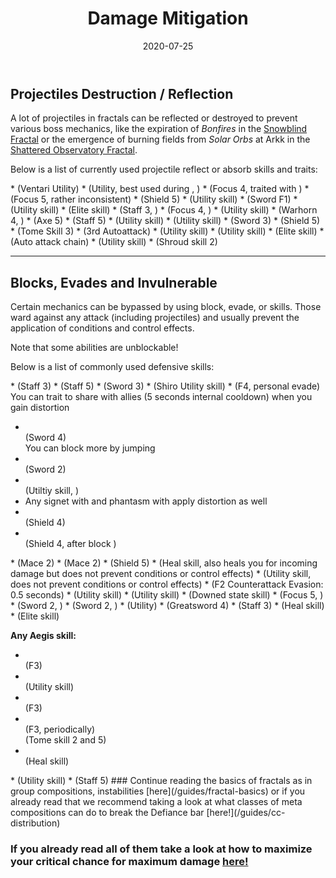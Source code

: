 ﻿---
title: 'Damage Mitigation'
date: '2020-07-25'
image: './images/reflect.jpg'
description: 'Learn which skills and traits your profession can use to avoid damaging mechanics.'
---

## Projectiles Destruction / Reflection

A lot of projectiles in fractals can be reflected or destroyed to prevent various boss mechanics, like the expiration of _Bonfires_ in the [Snowblind Fractal](fractals/snowblind) or the emergence of burning fields from _Solar Orbs_ at Arkk in the [Shattered Observatory Fractal](/fractals/shattered-observatory).

Below is a list of currently used projectile reflect or absorb skills and traits:

<Grid>

<GridItem sm="4">
<Card specialization="Revenant">
* <Skill name="Protective Solace"/>  <Specialization disableText name="revenant"/>  
(Ventari Utility) 
</Card>
</GridItem>

<GridItem sm="4">
<Card specialization="Mesmer">
* <Skill id="10302"/> <Specialization disableText name="mesmer"/>   
(Utility, best used during <Skill id="29830" disableText/>, <Specialization disableText name="chronomancer" />)
* <Skill id="10186"/> <Specialization disableText name="mesmer"/>  
(Focus 4, traited with <Trait id="751" disableText/>)
* <Skill id="10282"/> <Specialization disableText name="mesmer"/>   
(Focus 5, rather inconsistent)
* <Skill id="30643"/> <Specialization disableText name="chronomancer"/>  
(Shield 5) 
</Card>
</GridItem>

<GridItem sm="4">
<Card specialization="Warrior">
* <Skill id="30074"/> <Specialization disableText eliteSpecialization="Berserker"/>  
(Utility skill)
* <Skill id="30682"/> <Specialization disableText eliteSpecialization="Berserker"/>  
(Sword F1)
* <Skill name="Bladestorm" /> <Specialization disableText eliteSpecialization="Spellbreaker"/>  
(Utility skill)
* <Skill id="45333"/> <Specialization disableText eliteSpecialization="Spellbreaker"/>  
(Elite skill)
</Card>
</GridItem>

<GridItem sm="4">
<Card specialization="Elementalist">
* <Skill id="5685"/> <Specialization disableText name="elementalist"/>  
(Staff 3, <Skill id="5495" disableText/>)
* <Skill id="5530"/> <Specialization disableText name="elementalist"/>  
(Focus 4, <Skill id="5494" disableText/>)
* <Skill id="30432"/> <Specialization disableText eliteSpecialization="Tempest"/>  
(Utility skill)
* <Skill id="29453"/> <Specialization disableText eliteSpecialization="Tempest"/>  
(Warhorn 4, <Skill id="5495" disableText/>)
</Card>
</GridItem>

<GridItem sm="4">
<Card specialization="Ranger">
* <Skill id="12639"/> <Specialization disableText name="ranger"/>  
(Axe 5)
* <Skill id="31496"/> <Specialization disableText eliteSpecialization="Druid"/>  
(Staff 5)

</Card>
</GridItem>

<GridItem sm="4">
<Card specialization="Guardian">
* <Skill id="9251"/> <Specialization disableText name="Guardian"/>  
(Utility skill)
* <Skill id="41571"/> <Specialization disableText name="Guardian"/>  
(Utility skill)
* <Skill id="9107"/> <Specialization disableText name="Guardian"/>  
(Sword 3)
* <Skill id="9091"/> <Specialization disableText name="Guardian"/>  
(Shield 5)
* <Skill id="42259"/> <Specialization disableText eliteSpecialization="Firebrand"/>  
(Tome Skill 3) 
</Card>
</GridItem>

<GridItem sm="4">
<Card specialization="Thief">
* <Skill name="Punishing Strikes"/> <Specialization disableText name="thief"/>  
(3rd Autoattack)
* <Skill id="13065"/> <Specialization disableText name="thief"/>  
(Utility skill)
* <Skill id="13056"/> <Specialization disableText name="thief"/>  
(Utility skill)
* <Skill name ="Dagger Storm"/> <Specialization disableText name="thief"/>  
(Elite skill)
* <Skill id="30434"/> <Specialization disableText name="daredevil"/>  
(Auto attack chain)
</Card>
</GridItem>

<GridItem sm="4">
<Card specialization="Necromancer">
* <Skill name ="Corrosive Poison Cloud"/> <Specialization disableText name="necromancer"/>  
(Utility skill)
* <Skill name ="Deaths Charge"/> <Specialization disableText eliteSpecialization="Reaper"/>  
(Shroud skill 2)

</Card>
</GridItem>

</Grid>

---

## Blocks, Evades and Invulnerable

Certain mechanics can be bypassed by using block, evade, <Effect name="invulnerability"/> or <Boon name="aegis"/> skills. Those ward against any attack (including projectiles) and usually prevent the application of conditions and control effects.

<Message>
Note that some abilities are unblockable!
</Message>

Below is a list of commonly used defensive skills:

<Grid>

<GridItem sm="4">
<Card specialization="Revenant">
* <Skill name="Warding Rift"/>  <Specialization disableText name="revenant"/>  
(Staff 3)
* <Skill name="Surge of the Mists"/>  <Specialization disableText name="revenant"/>  
(Staff 5)
* <Skill name="Unrelenting Assault"/>  <Specialization disableText name="revenant"/>  
(Sword 3)
* <Skill name="Riposting Shadows"/>  <Specialization disableText name="revenant"/>  
(Shiro Utility skill)
</Card>
</GridItem>

<GridItem sm="4">
<Card specialization="Mesmer">
* <Skill id="10192"/> <Specialization disableText name="mesmer"/>  
   (F4, personal evade)    
You can trait <Trait id="1852"/> to share <Boon name="aegis" disableText/> with allies (5 seconds internal cooldown) when you gain distortion

- <Skill id="10280"/> <Specialization disableText name="mesmer"/>  
  (Sword 4)  
  You can block more by jumping
- <Skill id="10334"/> <Specialization disableText name="mesmer"/>  
  (Sword 2)
- <Skill id="29526"/> <Specialization disableText name="chronomancer"/>  
  (Utiltiy skill, <Boon name="aegis" disableText/>)
- Any signet with <Trait  id="713"/> and phantasm with <Trait disableText id="1866"/> apply distortion as well
- <Skill id="30769"/> <Specialization disableText name="chronomancer"/>  
  (Shield 4)
- <Skill id="29649"/> <Specialization disableText name="chronomancer"/>  
  (Shield 4, after block )
  </Card>
  </GridItem>

<GridItem sm="4">
<Card specialization="Warrior">
* <Skill name="Whirlwind Attack"/> <Specialization disableText name="Warrior"/>  
(Mace 2)
* <Skill id="14507"/> <Specialization disableText name="Warrior"/>  
(Mace 2)
* <Skill id="14362"/> <Specialization disableText name="Warrior"/>   
(Shield 5)
* <Skill id="21815"/> <Specialization disableText name="Warrior"/>  
(Heal skill, also heals you for incoming damage but does not prevent conditions or control effects)
* <Skill id="14392"/> <Specialization disableText name="Warrior"/>  
(Utility skill, does not prevent conditions or control effects)
* <Skill id="44165"/> <Specialization disableText eliteSpecialization="Spellbreaker"/> (F2  Counterattack Evasion: 0.5 seconds)
</Card>
</GridItem>

<GridItem sm="4">
<Card specialization="Elementalist">
* <Skill id="5641"/> <Specialization disableText name="elementalist"/>  
(Utility skill)
* <Skill id="5554"/> <Specialization disableText name="elementalist"/>  
(Utility skill)
* <Skill id="5564"/> <Specialization disableText name="elementalist"/>  
(Downed state skill)
* <Skill id="5521"/> <Specialization disableText name="elementalist"/>  
(Focus 5, <Skill id="5495" disableText/>)
* <Skill name="Riptide" profession="elementalist"/> <Specialization disableText eliteSpecialization="Weaver"/>  
(Sword 2, <Skill disableText name="Water Attunement" profession="elementalist"/>)
* <Skill name="Earthen Vortex" profession="elementalist"/> <Specialization disableText eliteSpecialization="Weaver"/>  
(Sword 2, <Skill disableText name="Earth Attunement" profession="elementalist"/>)
</Card>
</GridItem>

<GridItem sm="4">
<Card specialization="Ranger">
* <Skill name="Signet of Stone" profession="Ranger"/> <Specialization disableText name="Ranger"/>  
(Utility)
* <Skill name="Counterattack" specialization="ranger"/> <Specialization disableText name="Ranger"/>  
(Greatsword 4)
* <Skill name="Ancestral Grace" profession="Ranger"/> <Specialization disableText eliteSpecialization="Druid"/>  
(Staff 3)
</Card>
</GridItem>

<GridItem sm="4">
<Card specialization="Guardian">
* <Skill id="9102"/> <Specialization disableText name="Guardian"/>  
(Heal skill)
* <Skill id="9154"/> <Specialization disableText name="Guardian"/>  
(Elite skill)

**Any Aegis skill:**

- <Skill id="9118"/> <Specialization disableText name="Guardian"/>  
   (F3)
- <Skill id="9084"/> <Specialization disableText name="Guardian"/>  
   (Utility skill)
- <Skill id="30029"/> <Specialization disableText eliteSpecialization="Dragonhunter"/>  
  (F3)
- <Skill id="42259"/> <Specialization disableText eliteSpecialization="Firebrand"/>  
   (F3, periodically)  
   (Tome skill 2 and 5)
- <Skill id="41475"/> <Specialization disableText eliteSpecialization="Firebrand"/>  
   (Heal skill)
  </Card>
  </GridItem>

<GridItem sm="4">
<Card specialization="Thief">
* <Skill id="30661"/> <Specialization disableText name="daredevil"/>  
(Utility skill)
* <Skill id="30597"/> <Specialization disableText name="daredevil"/>  
(Staff 5)
</Card>
</GridItem>

</Grid>

<Divider text="What now?"/>
### Continue reading the basics of fractals as in group compositions, instabilities [here](/guides/fractal-basics) or if you already read that we recommend taking a look at what classes of meta compositions can do to break the Defiance bar [here!](/guides/cc-distribution)

### If you already read all of them take a look at how to maximize your critical chance for maximum damage [here!](/guides/crit-cap)
